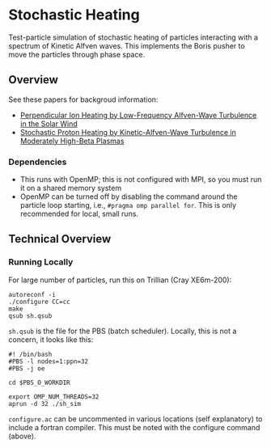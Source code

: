 # Stochastic Heating

Test-particle simulation of stochastic heating of particles interacting with a spectrum of Kinetic Alfven waves. 
This implements the Boris pusher to move the particles through phase space. 

## Overview

See these papers for backgroud information:

* [Perpendicular Ion Heating by Low-Frequency Alfven-Wave Turbulence in the Solar Wind ](https://arxiv.org/pdf/1001.2069.pdf)
* [Stochastic Proton Heating by Kinetic-Alfven-Wave Turbulence in Moderately High-Beta Plasmas](https://arxiv.org/pdf/1811.08873.pdf)

### Dependencies

* This runs with OpenMP; this is not configured with MPI, so you must run it on a shared memory system
* OpenMP can be turned off by disabling the command around the particle loop starting, i.e., `#pragma omp parallel for`. This is only recommended for local, small runs. 

## Technical Overview

### Running Locally

For large number of particles, run this on Trillian (Cray XE6m-200):
```
autoreconf -i
./configure CC=cc
make
qsub sh.qsub
```
`sh.qsub` is the file for the PBS (batch scheduler). Locally, this is not a concern, it looks like this:
```
#! /bin/bash
#PBS -l nodes=1:ppn=32
#PBS -j oe

cd $PBS_O_WORKDIR

export OMP_NUM_THREADS=32
aprun -d 32 ./sh_sim
```

`configure.ac` can be uncommented in various locations (self explanatory) to include a fortran compiler. This must be noted with the configure command (above).
